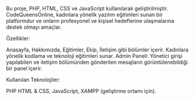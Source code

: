 Bu proje, PHP, HTML, CSS ve JavaScript kullanılarak geliştirilmiştir. CodeQueensOnline, kadınlara yönelik yazılım eğitimleri sunan bir platformdur ve onların profesyonel ve kişisel hedeflerine ulaşmalarına destek olmayı amaçlar.

Özellikler:

Anasayfa, Hakkımızda, Eğitimler, Ekip, İletişim gibi bölümler içerir.
Kadınlara yönelik kodlama ve teknoloji eğitimleri sunar.
Admin Paneli: Yönetici girişi yapılabilen ve iletişim bölümünden gönderilen mesajların görüntülenebildiği bir panel içerir.

Kullanılan Teknolojiler:

PHP
HTML & CSS,
JavaScript,
XAMPP (geliştirme ortamı için).
